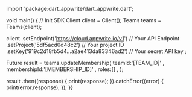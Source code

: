 import 'package:dart_appwrite/dart_appwrite.dart';

void main() { // Init SDK
  Client client = Client();
  Teams teams = Teams(client);

  client
    .setEndpoint('https://cloud.appwrite.io/v1') // Your API Endpoint
    .setProject('5df5acd0d48c2') // Your project ID
    .setKey('919c2d18fb5d4...a2ae413da83346ad2') // Your secret API key
  ;

  Future result = teams.updateMembership(
    teamId:'[TEAM_ID]' ,
    membershipId:'[MEMBERSHIP_ID]' ,
    roles:[] ,
  );

  result
    .then((response) {
      print(response);
    }).catchError((error) {
      print(error.response);
  });
}}